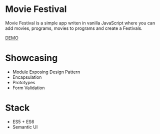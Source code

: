 # Movie Festival

Movie Festival is a simple app writen in vanilla JavaScript where you can add movies, programs, movies to programs and create a Festivals.

[DEMO](https://srkinator.github.io/MyMovieFestival/)


# Showcasing


-   Module Exposing Design Pattern
-   Encapsulation
-   Prototypes
-   Form Validation


# Stack

-   ES5 + ES6
-   Semantic UI
